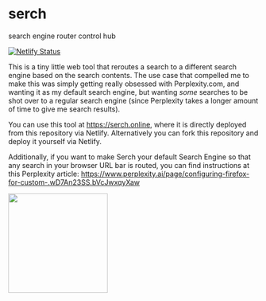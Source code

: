 # serch
search engine router control hub

[![Netlify Status](https://api.netlify.com/api/v1/badges/da421a76-2a83-455e-8540-4179fe0a644c/deploy-status)](https://app.netlify.com/sites/luka-serch/deploys)

This is a tiny little web tool that reroutes a search to a different search engine based on the search contents.
The use case that compelled me to make this was simply getting really obsessed with Perplexity.com, and wanting it as my default search engine, but wanting *some* searches to be shot over to a regular search engine (since Perplexity takes a longer amount of time to give me search results).

You can use this tool at https://serch.online, where it is directly deployed from this repository via Netlify. Alternatively you can fork this repository and deploy it yourself via Netlify.

Additionally, if you want to make Serch your default Search Engine so that any search in your browser URL bar is routed, you can find instructions at this Perplexity article:
https://www.perplexity.ai/page/configuring-firefox-for-custom-.wD7An23SS.bVcJwxqyXaw

<img src="https://github.com/user-attachments/assets/89c866b5-b9f1-4d45-bf94-380be2452f50)" width="200" />
